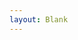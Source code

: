 ```yaml
---
layout: Blank
---
```


<script setup>
import MapCanva from '@/component/MapCanva.vue'
import {inject} from 'vue'

const setNavBar = inject('setNavBar')

setNavBar(true)
</script>

<MapCanva />
